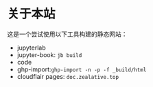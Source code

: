 # 关于本站

这是一个尝试使用以下工具构建的静态网站：

- jupyterlab
- jupyter-book: `jb build`
- code
- ghp-import:`ghp-import -n -p -f _build/html`
- cloudflair pages: `doc.zealative.top`

```{tableofcontents}

```
